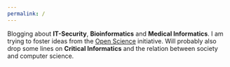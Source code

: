 ```yaml
---
permalink: /
---
```


Blogging about **IT-Security**, **Bioinformatics** and **Medical Informatics**. 
I am trying to foster ideas from the [Open Science](https://en.unesco.org/science-sustainable-future/open-science) initiative. 
Will probably also drop some lines on **Critical Informatics** and the relation between society and computer science.

